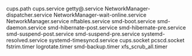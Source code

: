cups.path
cups.service
getty@.service
NetworkManager-dispatcher.service
NetworkManager-wait-online.service
NetworkManager.service
nftables.service
smd-boot.service
smd-daemon.service
smd-hibernate-post.service
smd-hibernate-pre.service
smd-suspend-post.service
smd-suspend-pre.service
systemd-resolved.service
systemd-timesyncd.service
cups.socket
pcscd.socket
fstrim.timer
logrotate.timer
smd-backup.timer
xfs_scrub_all.timer
